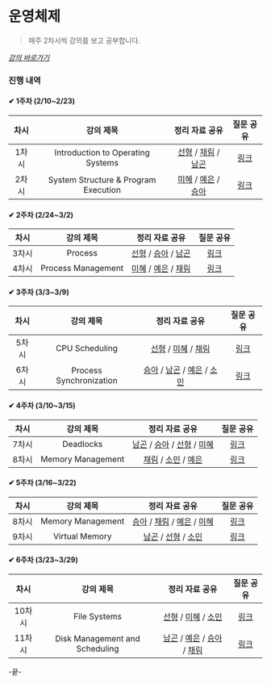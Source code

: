 # 운영체제

> 매주 2차시씩 강의를 보고 공부합니다.

_[강의 바로가기](http://www.kocw.net/home/cview.do?cid=3646706b4347ef09)_

### 진행 내역

#### ✔ 1주차 (2/10~2/23)

| 차시 | 강의 제목 | 정리 자료 공유 | 질문 공유 |
| :-----: | :-----: | :-----: | :-----: | 
| 1차시 | Introduction to Operating Systems | [선형](https://indecisive-phalange-003.notion.site/1-86270d0b949c49ad801f79e894aa23db) / [채림](https://www.notion.so/OS-065ee7ac516c43188d04569a13f1a3ce) / [남곤](https://ng-lee.notion.site/1-fe2e403f11724e01aeece6ded0079d36) | [링크](https://github.com/SSAFY-S0914/CS-Study/blob/main/1.%20%EC%9A%B4%EC%98%81%EC%B2%B4%EC%A0%9C/%EC%A7%88%EB%AC%B8%EB%AA%A9%EB%A1%9D/1%EC%A3%BC%EC%B0%A8.md) |
| 2차시 | System Structure & Program Execution | [미혜](https://hye12.notion.site/System-Structure-Program-Execution-d21895dfca724048a7ba764469cb11bc) / [예은](https://available-carol-098.notion.site/8cea3f8a5d094d118861f0bbc15dbe5d) / [승아](https://substantial-radish-aee.notion.site/System-Structure-Program-Execution-84d914998e644c10bf279de626b8661c) | [링크](https://github.com/SSAFY-S0914/CS-Study/blob/main/1.%20%EC%9A%B4%EC%98%81%EC%B2%B4%EC%A0%9C/%EC%A7%88%EB%AC%B8%EB%AA%A9%EB%A1%9D/2%EC%A3%BC%EC%B0%A8.md) |

#### ✔ 2주차 (2/24~3/2)

| 차시 | 강의 제목 | 정리 자료 공유 | 질문 공유 |
| :-----: | :-----: | :-----: | :-----: | 
| 3차시 | Process | [선형]() / [승아](https://substantial-radish-aee.notion.site/Process-c0148844f9ca4f20be31926f8d376e53) / [남곤](https://ng-lee.notion.site/3-0930b8051ada45fcbef1a7a0ed9a6666) | [링크](https://github.com/SSAFY-S0914/CS-Study/blob/main/1.%20%EC%9A%B4%EC%98%81%EC%B2%B4%EC%A0%9C/%EC%A7%88%EB%AC%B8%EB%AA%A9%EB%A1%9D/3%EC%A3%BC%EC%B0%A8.md) |
| 4차시 | Process Management | [미혜](https://www.notion.so/hye12/Process-69c53efad01441d2b44be76ae86ab61c?pvs=4) / [예은](https://available-carol-098.notion.site/OS-8000e2989a5a46018a044b091afe6ca4) / [채림](https://tropical-border-e6f.notion.site/Process-Management-f9bd5f5b6dba42ffa6f531aad255a399) | [링크](https://github.com/SSAFY-S0914/CS-Study/blob/main/1.%20%EC%9A%B4%EC%98%81%EC%B2%B4%EC%A0%9C/%EC%A7%88%EB%AC%B8%EB%AA%A9%EB%A1%9D/4%EC%A3%BC%EC%B0%A8.md) |

#### ✔ 3주차 (3/3~3/9)

| 차시 | 강의 제목 | 정리 자료 공유 | 질문 공유 |
| :-----: | :-----: | :-----: | :-----: | 
| 5차시 | CPU Scheduling | [선형](https://indecisive-phalange-003.notion.site/1-86270d0b949c49ad801f79e894aa23db) / [미혜]() / [채림](https://tropical-border-e6f.notion.site/CPU-Scheduling-da4bcb439c81498bb41974f80c4264e0) | [링크](https://github.com/SSAFY-S0914/CS-Study/blob/main/1.%20%EC%9A%B4%EC%98%81%EC%B2%B4%EC%A0%9C/%EC%A7%88%EB%AC%B8%EB%AA%A9%EB%A1%9D/5%EC%A3%BC%EC%B0%A8.md) |
| 6차시 | Process Synchronization | [승아](https://substantial-radish-aee.notion.site/Process-Synchronization-6654afcaa8d84502b2c36fd52e8ad197) / [남곤](https://ng-lee.notion.site/6-9a54aad1a85e4144a088d0b97f06a2b4) / [예은](https://available-carol-098.notion.site/Process-cc63b3fb31584971889892cf7951c195) / [소민](https://www.notion.so/0309-6c931d4f95da41b2824eea7c370ad014?pvs=4) | [링크](https://github.com/SSAFY-S0914/CS-Study/blob/main/1.%20%EC%9A%B4%EC%98%81%EC%B2%B4%EC%A0%9C/%EC%A7%88%EB%AC%B8%EB%AA%A9%EB%A1%9D/6%EC%A3%BC%EC%B0%A8.md) |

#### ✔ 4주차 (3/10~3/15)

| 차시 | 강의 제목 | 정리 자료 공유 | 질문 공유 |
| :-----: | :-----: | :-----: | :-----: | 
| 7차시 | Deadlocks | [남곤](https://ng-lee.notion.site/7-af15d01fc1c948819e8676d939e41b86) / [승아](https://substantial-radish-aee.notion.site/Deadlocks-6de4d02a8826470d87149b43a2eb3e08) / [선형](https://indecisive-phalange-003.notion.site/4-6e63455d885745119d45b9f528a89858) / [미혜]() | [링크](https://github.com/SSAFY-S0914/CS-Study/blob/main/1.%20%EC%9A%B4%EC%98%81%EC%B2%B4%EC%A0%9C/%EC%A7%88%EB%AC%B8%EB%AA%A9%EB%A1%9D/7%EC%A3%BC%EC%B0%A8.md) |
| 8차시 | Memory Management | [채림]() / [소민](https://www.notion.so/0315-5d59070b4feb4cdfa96e937bc93b601c?pvs=4) / [예은](https://www.notion.so/OS-8000e2989a5a46018a044b091afe6ca4) | [링크](https://github.com/SSAFY-S0914/CS-Study/blob/main/1.%20%EC%9A%B4%EC%98%81%EC%B2%B4%EC%A0%9C/%EC%A7%88%EB%AC%B8%EB%AA%A9%EB%A1%9D/8-1%EC%A3%BC%EC%B0%A8.md) |

#### ✔ 5주차 (3/16~3/22)

| 차시 | 강의 제목 | 정리 자료 공유 | 질문 공유 |
| :-----: | :-----: | :-----: | :-----: | 
| 8차시 | Memory Management | [승아](https://substantial-radish-aee.notion.site/Memory-Management-2-5892e0395a104d5ca25b57c68a9d4010) / [채림](https://tropical-border-e6f.notion.site/Memory-Management-3-4-9d3d753401d947cbb55cf4dbb08459cb) / [예은](https://available-carol-098.notion.site/OS-8000e2989a5a46018a044b091afe6ca4) / [미혜]() | [링크](https://github.com/SSAFY-S0914/CS-Study/blob/main/1.%20%EC%9A%B4%EC%98%81%EC%B2%B4%EC%A0%9C/%EC%A7%88%EB%AC%B8%EB%AA%A9%EB%A1%9D/8-2%EC%A3%BC%EC%B0%A8.md) |
| 9차시 | Virtual Memory | [남곤](https://ng-lee.notion.site/9-dbdf8d38102f489d86de6edd604f8446) / [선형](https://indecisive-phalange-003.notion.site/5-b8c2c99f1d8a4ad990b8323f4d971786) / [소민](https://fluorescent-polka-59d.notion.site/chap9-Virtual-Memory-7cf0f35294de4b9faa3e4669f859fda8) | [링크](https://github.com/SSAFY-S0914/CS-Study/blob/main/1.%20%EC%9A%B4%EC%98%81%EC%B2%B4%EC%A0%9C/%EC%A7%88%EB%AC%B8%EB%AA%A9%EB%A1%9D/9%EC%A3%BC%EC%B0%A8.md) |

#### ✔ 6주차 (3/23~3/29)

| 차시 | 강의 제목 | 정리 자료 공유 | 질문 공유 |
| :-----: | :-----: | :-----: | :-----: | 
| 10차시 | File Systems | [선형](https://indecisive-phalange-003.notion.site/6-ec6fa79ae40f4d2b99151060fe00814e) / [미혜]() / [소민]() | [링크](https://github.com/SSAFY-S0914/CS-Study/blob/main/1.%20%EC%9A%B4%EC%98%81%EC%B2%B4%EC%A0%9C/%EC%A7%88%EB%AC%B8%EB%AA%A9%EB%A1%9D/10%EC%A3%BC%EC%B0%A8.md) |
| 11차시 | Disk Management and Scheduling | [남곤]() / [예은]() / [승아]() / [채림]() | [링크](https://github.com/SSAFY-S0914/CS-Study/blob/main/1.%20%EC%9A%B4%EC%98%81%EC%B2%B4%EC%A0%9C/%EC%A7%88%EB%AC%B8%EB%AA%A9%EB%A1%9D/11%EC%A3%BC%EC%B0%A8.md) |

-끝-
